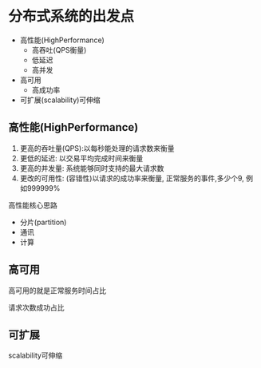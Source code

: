 # 分布式系统的出发点

- 高性能(HighPerformance) 
  - 高吞吐(QPS衡量)
  - 低延迟
  - 高并发
- 高可用
  - 高成功率
- 可扩展(scalability)可伸缩

## 高性能(HighPerformance) 

1. 更高的吞吐量(QPS):以每秒能处理的请求数来衡量
2. 更低的延迟: 以交易平均完成时间来衡量
3. 更高的并发量: 系统能够同时支持的最大请求数
4. 更改的可用性: (容错性)以请求的成功率来衡量, 正常服务的事件,多少个9, 例如999999%

高性能核心思路

- 分片(partition) 
- 通讯
- 计算

## 高可用

高可用的就是正常服务时间占比

请求次数成功占比

## 可扩展

scalability可伸缩